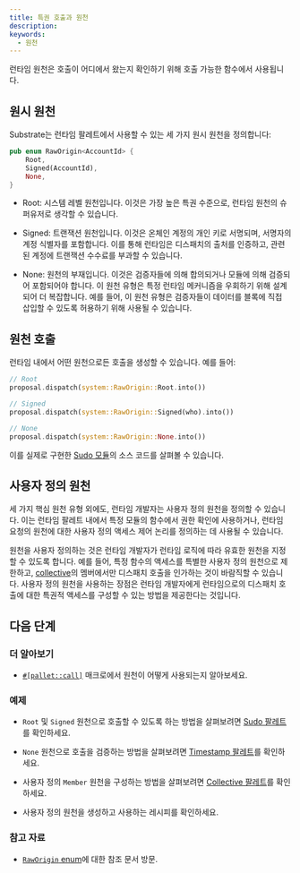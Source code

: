 ```yaml
---
title: 특권 호출과 원천
description:
keywords:
  - 원천
---
```


런타임 원천은 호출이 어디에서 왔는지 확인하기 위해 호출 가능한 함수에서 사용됩니다.

## 원시 원천

Substrate는 런타임 팔레트에서 사용할 수 있는 세 가지 원시 원천을 정의합니다:

```rust
pub enum RawOrigin<AccountId> {
	Root,
	Signed(AccountId),
	None,
}
```

- Root: 시스템 레벨 원천입니다. 이것은 가장 높은 특권 수준으로, 런타임 원천의 슈퍼유저로 생각할 수 있습니다.

- Signed: 트랜잭션 원천입니다. 이것은 온체인 계정의 개인 키로 서명되며, 서명자의 계정 식별자를 포함합니다. 이를 통해 런타임은 디스패치의 출처를 인증하고, 관련된 계정에 트랜잭션 수수료를 부과할 수 있습니다.

- None: 원천의 부재입니다. 이것은 검증자들에 의해 합의되거나 모듈에 의해 검증되어 포함되어야 합니다.
  이 원천 유형은 특정 런타임 메커니즘을 우회하기 위해 설계되어 더 복잡합니다.
  예를 들어, 이 원천 유형은 검증자들이 데이터를 블록에 직접 삽입할 수 있도록 허용하기 위해 사용될 수 있습니다.

## 원천 호출

런타임 내에서 어떤 원천으로든 호출을 생성할 수 있습니다. 예를 들어:

```rust
// Root
proposal.dispatch(system::RawOrigin::Root.into())

// Signed
proposal.dispatch(system::RawOrigin::Signed(who).into())

// None
proposal.dispatch(system::RawOrigin::None.into())
```

이를 실제로 구현한 [Sudo 모듈](https://paritytech.github.io/substrate/master/pallet_sudo/index.html)의 소스 코드를 살펴볼 수 있습니다.

## 사용자 정의 원천

세 가지 핵심 원천 유형 외에도, 런타임 개발자는 사용자 정의 원천을 정의할 수 있습니다.
이는 런타임 팔레트 내에서 특정 모듈의 함수에서 권한 확인에 사용하거나, 런타임 요청의 원천에 대한 사용자 정의 액세스 제어 논리를 정의하는 데 사용될 수 있습니다.

원천을 사용자 정의하는 것은 런타임 개발자가 런타임 로직에 따라 유효한 원천을 지정할 수 있도록 합니다. 예를 들어, 특정 함수의 액세스를 특별한 사용자 정의 원천으로 제한하고, [collective](https://github.com/paritytech/polkadot-sdk/tree/master/substrate/frame/collective)의 멤버에서만 디스패치 호출을 인가하는 것이 바람직할 수 있습니다. 사용자 정의 원천을 사용하는 장점은 런타임 개발자에게 런타임으로의 디스패치 호출에 대한 특권적 액세스를 구성할 수 있는 방법을 제공한다는 것입니다.

## 다음 단계

### 더 알아보기

- [`#[pallet::call]`](https://paritytech.github.io/substrate/master/frame_support/attr.pallet.html#call-palletcall-optional) 매크로에서 원천이 어떻게 사용되는지 알아보세요.

### 예제

- `Root` 및 `Signed` 원천으로 호출할 수 있도록 하는 방법을 살펴보려면 [Sudo 팔레트](https://github.com/paritytech/polkadot-sdk/tree/master/substrate/frame/sudo)를 확인하세요.

- `None` 원천으로 호출을 검증하는 방법을 살펴보려면 [Timestamp 팔레트](https://github.com/paritytech/polkadot-sdk/tree/master/substrate/frame/timestamp)를 확인하세요.

- 사용자 정의 `Member` 원천을 구성하는 방법을 살펴보려면 [Collective 팔레트](https://github.com/paritytech/polkadot-sdk/tree/master/substrate/frame/collective)를 확인하세요.

- 사용자 정의 원천을 생성하고 사용하는 레시피를 확인하세요.

### 참고 자료

- [`RawOrigin` enum](https://paritytech.github.io/substrate/master/frame_system/enum.RawOrigin.html)에 대한 참조 문서 방문.